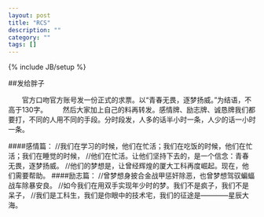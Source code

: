 ```yaml
---
layout: post
title: "RCS"
description: ""
category: ""
tags: []
---
```

{% include JB/setup %}

##发给胖子

　　官方口吻官方账号发一份正式的求票。以“青春无畏，逐梦扬威。”为结语，不高于130字。
　　然后大家加上自己的料再转发。感情牌、励志牌、诚恳牌我们都要打，不同的人用不同的手段。分时段发，人多的话半小时一条，人少的话一小时一条。

####感情篇：
//我们在学习的时候，他们在忙活；我们在吃饭的时候，他们在忙活；我们在睡觉的时候，
//他们在忙活。让他们坚持下去的，是一个信念：青春无畏，逐梦扬威。
//他们的梦想是，让曾经辉煌的厦大工科再度崛起。现在，他们需要帮助。
####励志篇：
//曾梦想身披合金战甲惩奸除恶，也曾梦想驾驭蝙蝠战车除暴安良。
//如今我们在用双手实现年少时的梦。我们不是疯子，我们不是呆子，
//我们是工科生，我们是你眼中的技术宅，我们的征途是————星辰大海。
